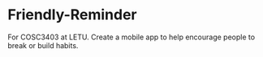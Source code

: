 # Friendly-Reminder
For COSC3403 at LETU. Create a mobile app to help encourage people to break or build habits.
